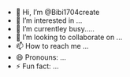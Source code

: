 - 👋 Hi, I’m @Bibi1704create
- 👀 I’m interested in ...
- 🌱 I’m currentley busy.....
- 💞️ I’m looking to collaborate on ...
- 📫 How to reach me ...
- 😄 Pronouns: ...
- ⚡ Fun fact: ...

<!---
Bibi1704create/Bibi1704create is a ✨ special ✨ repository because its `README.md` (this file) appears on your GitHub profile.
You can click the Preview link to take a look at your changes.
--->
